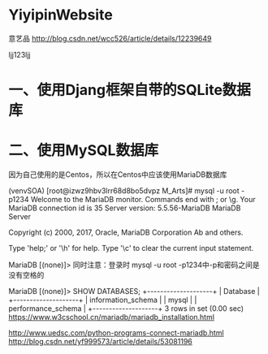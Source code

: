 # YiyipinWebsite
意艺品
http://blog.csdn.net/wcc526/article/details/12239649

ljj123ljj
<h1>一、使用Djang框架自带的SQLite数据库</h1>

<h1>二、使用MySQL数据库</h1>
<p>
因为自己使用的是Centos，所以在Centos中应该使用MariaDB数据库
</p>
(venvSOA) [root@izwz9hbv3lrr68d8bo5dvpz M_Arts]# mysql -u root -p1234
Welcome to the MariaDB monitor.  Commands end with ; or \g.
Your MariaDB connection id is 35
Server version: 5.5.56-MariaDB MariaDB Server

Copyright (c) 2000, 2017, Oracle, MariaDB Corporation Ab and others.

Type 'help;' or '\h' for help. Type '\c' to clear the current input statement.

MariaDB [(none)]> 
同时注意：登录时 mysql -u root -p1234中-p和密码之间是没有空格的

MariaDB [(none)]> SHOW DATABASES;
+--------------------+
| Database           |
+--------------------+
| information_schema |
| mysql              |
| performance_schema |
+--------------------+
3 rows in set (0.00 sec)
https://www.w3cschool.cn/mariadb/mariadb_installation.html

http://www.uedsc.com/python-programs-connect-mariadb.html
http://blog.csdn.net/yf999573/article/details/53081196
